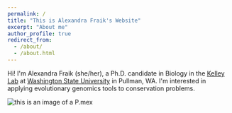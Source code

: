 ```yaml
---
permalink: /
title: "This is Alexandra Fraik's Website"
excerpt: "About me"
author_profile: true
redirect_from: 
  - /about/
  - /about.html
---
```


Hi! I'm Alexandra Fraik (she/her), a Ph.D. candidate in Biology in the 
[Kelley Lab](https://labs.wsu.edu/genomes/) at [Washington State University](www.wsu.edu) in Pullman, WA. 
I'm interested in applying evolutionary genomics tools to conservation problems.

![this is an image of a P.mex](..images/test.jpg)
